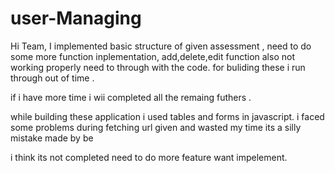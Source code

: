 # user-Managing
Hi Team,
I implemented basic structure of given assessment , need to do some more function inplementation,
add,delete,edit function also not working properly need to through with the code.
for buliding these i run through out of time .

if i have more time i wii completed all the remaing futhers .

while building these application i used tables and forms in javascript.
i faced some problems during fetching url given and wasted my time its a silly mistake made by be 

i think its not completed need to do more feature  want impelement.
